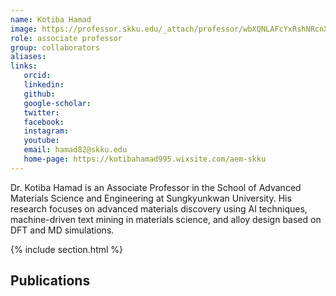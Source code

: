 ```yaml
---
name: Kotiba Hamad
image: https://professor.skku.edu/_attach/professor/wbXQNLAFcYxRshNRcnXx.jpg
role: associate professor
group: collaborators
aliases:
links:
   orcid: 
   linkedin: 
   github: 
   google-scholar: 
   twitter: 
   facebook: 
   instagram: 
   youtube: 
   email: hamad82@skku.edu
   home-page: https://kotibahamad995.wixsite.com/aem-skku
---
```


Dr. Kotiba Hamad is an Associate Professor in the School of Advanced Materials Science and Engineering at Sungkyunkwan University. His research focuses on advanced materials discovery using AI techniques, machine-driven text mining in materials science, and alloy design based on DFT and MD simulations.

{% include section.html %}
## Publications
